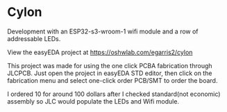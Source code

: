 # Cylon
Development with an ESP32-s3-wroom-1 wifi module and a row of addressable LEDs. 

View the easyEDA project at https://oshwlab.com/egarris2/cylon

This project was made for using the one click PCBA fabrication through JLCPCB. Just open the project in easyEDA STD editor, then click on the fabrication menu and select one-click order PCB/SMT to order the board. 

I ordered 10 for around 100 dollars after I checked standard(not economic) assembly so JLC would populate the LEDs and Wifi module. 
